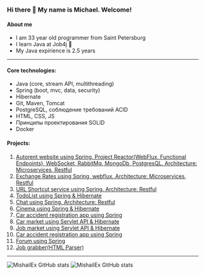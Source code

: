 ### Hi there 👋 My name is Michael. Welcome!
#### About me
- I am 33 year old programmer from Saint Petersburg
- I learn Java at Job4j :memo:
- My Java expirience is 2.5 years
____
#### Core technologies:
- Java (core, stream API, multithreading)
- Spring (boot, mvc, data, security)
- Hibernate
- Git, Maven, Tomcat
- PostgreSQL, соблюдение требований ACID 
- HTML, CSS, JS
- Принципы проектирования SOLID 
- Docker
#### Projects:
1. [Autorent website using Spring, Project Reactor(WebFlux, Functional Endpoints), WebSocket, RabbitMq, MongoDb, PostgresQL. Architecture: Microservices, Restful](https://github.com/MishailEx/rent-car-app)
2. [Exchange Rates using Spring, webflux. Architecture: Microservices, Restful](https://github.com/MishailEx/exchangeRates)
3. [URL Shortcut service using Spring. Architecture: Restful](https://github.com/MishailEx/job4j_url_shortcut)
4. [TodoList using Spring & Hibernate](https://github.com/MishailEx/todo)
5. [Chat using Spring. Architecture: Restful](https://github.com/MishailEx/job4j_chat)
6. [Cinema using Spring & Hibernate](https://github.com/MishailEx/cinema)
7. [Car accident registration app using Spring](https://github.com/MishailEx/job4j_car_accident)
8. [Car market using Servlet API & Hibernate](https://github.com/MishailEx/job4j_cars)
9. [Job market using Servlet API & Hibernate](https://github.com/MishailEx/job4j_dreamjob)
10. [Car accident registration app using Spring](https://github.com/MishailEx/job4j_car_accident)
11. [Forum using Spring](https://github.com/MishailEx/job4j_forum)
12. [Job grabber(HTML Parser)](https://github.com/MishailEx/job4j_grabber)
____
![MishailEx GitHub stats](https://github-readme-stats.vercel.app/api/top-langs?username=mishailex&show_icons=true&locale=en&layout=compact)
![MishailEx GitHub stats](https://github-readme-stats.vercel.app/api?username=mishailex&hide=prs,issues,stars,contributions)
